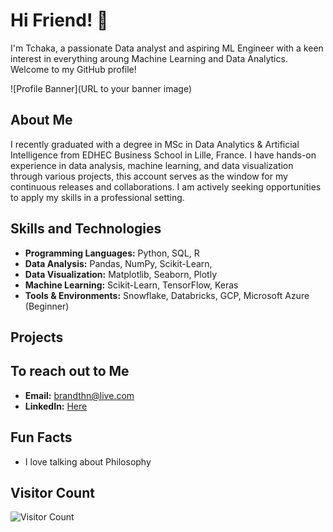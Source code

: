 # Hi Friend! 👋

I'm Tchaka, a passionate Data analyst and aspiring ML Engineer with a keen interest in everything aroung Machine Learning and Data Analytics. 
Welcome to my GitHub profile!

![Profile Banner](URL to your banner image)

## About Me

I recently graduated with a degree in MSc in Data Analytics & Artificial Intelligence from EDHEC Business School in Lille, France. 
I have hands-on experience in data analysis, machine learning, and data visualization through various projects, this account serves as the window for my continuous releases and collaborations. I am actively seeking opportunities to apply my skills in a professional setting.

## Skills and Technologies

- **Programming Languages:** Python, SQL, R
- **Data Analysis:** Pandas, NumPy, Scikit-Learn, 
- **Data Visualization:** Matplotlib, Seaborn, Plotly
- **Machine Learning:** Scikit-Learn, TensorFlow, Keras
- **Tools & Environments:** Snowflake, Databricks, GCP, Microsoft Azure (Beginner) 
## Projects


## To reach out to Me

- **Email:** [brandthn@live.com](mailto:brandthn@live.com)
- **LinkedIn:** [Here]([https://linkedin.com/in/yourprofile](https://www.linkedin.com/in/brandon-tchaka/))

## Fun Facts

- I love talking about Philosophy

## Visitor Count

![Visitor Count](https://profile-counter.glitch.me/{brandthn}/count.svg)

